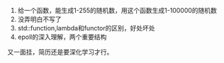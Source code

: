 1. 给一个函数，能生成1-255的随机数，用这个函数生成1-100000的随机数
2. 没弄明白不写了
3. std::function,lambda和functor的区别，好处坏处
4. epoll的深入理解，两个重要结构

又一面挂，简历还是要深化学习才行。